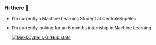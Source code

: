 ### Hi there 👋

- I’m currently a Machine Learning Student at CentraleSupélec
- I’m currently looking for an 6 months internship in Machine Learning

  [![MekkCyber's GitHub stats](https://github-readme-stats.vercel.app/api?username=MekkCyber)](https://github.com/anuraghazra/github-readme-stats)
